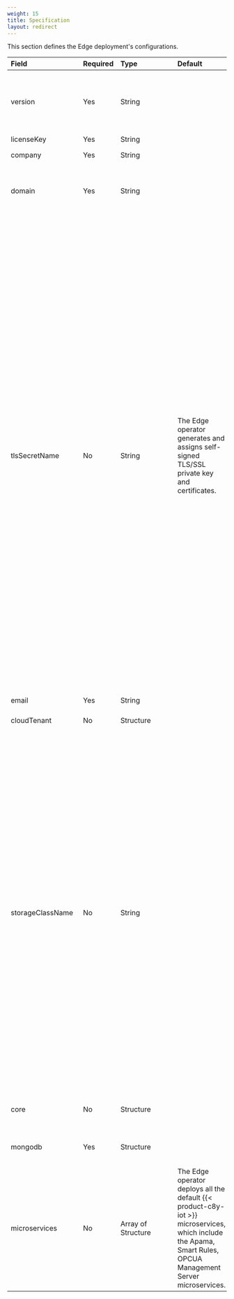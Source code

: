 ```yaml
---
weight: 15
title: Specification
layout: redirect
---
```


This section defines the Edge deployment's configurations.

|<div style="width:150px">Field</div>|Required|<div style="width:115px">Type</div>|Default|Description|
|:---|:---|:---|:---|:---|
|version|Yes|String| |Edge version to deploy.<br><br>For example, {{< c8y-edge-current-version >}}.0.0 for {{< c8y-edge-current-version-alt >}} and {{< c8y-edge-current-version >}}.0.1 for a fix-1 of {{< c8y-edge-current-version-alt >}}.
|licenseKey|Yes|String||Edge license key.
|company|Yes|String||Name of the "edge" tenant, for example, the company's name.
|domain|Yes|String||A fully qualified domain name. <p>For example, *myown.iot.com*. Here, you must have the Edge license for the domain name *iot.com* or *myown.iot.com*.
|tlsSecretName| No|String|The Edge operator generates and assigns self-signed TLS/SSL private key and certificates.|Name of the Kubernetes secret containing the TLS/SSL private key and certificates for the domain name specified in the `spec.domain` field. This secret must contain two keys:<p style="text-indent: 2em;">- **tls.key:** TLS/SSL private key in the PEM format. When ordering a new TLS/SSL certificate, there is a Subject Alternative Name field that lets you specify additional host names (ie. sites, IP addresses, common names, etc.) to be protected by a single TLS/SSL certificate, such as a Multi-Domain (SAN) certificate. You should include the "edge" tenant domain name as you specified in `spec.domain` and {{< management-tenant >}} tenant domain name in SAN. For example, if your domain name is **myown.iot.com**, include **myown.iot.com** and **management.myown.iot.com** domains in SAN.</p><p style="text-indent: 2em;">- **tls.crt:** The TLS/SSL certificate chain associated with the private key in PEM format. <br>It's essential to ensure the certificates are arranged in the correct sequence for TLS/SSL validation to succeed. The proper order of the certificate chain is:</p><p style="text-indent: 4em;">- **End-entity certificate:** This is the TLS/SSL certificate issued to your domain or server, sometimes referred to as the "leaf" or "server" certificate.</p><p style="text-indent: 4em;">- **Intermediate certificate(s):** These certificates link your end-entity certificate to the trusted root certificate. If there are multiple intermediate certificates, they must be ordered correctly as well.</p><p style="text-indent: 4em;">- **Root CA certificate:** This is the certificate for the Certificate Authority (CA) that is trusted by browsers and other clients. It's generally included last in the chain.</p> <p><p>For more information, see [TLS/SSL Secret](#tls-secret).<p><p>**Info:** The Edge operator retrieves this secret from the **`EDGE-CR-NAMESPACE`**. Ensure that this secret is created before initiating the Edge deployment or update process.
|email|Yes|String||Email used for the admin user.
|cloudTenant|No|Structure||Cloud tenant details to configure and manage Edge remotely. For more information, see [Cloud Tenant](/edge-kubernetes/edge-custom-resource-definition/#k8-edge-cloud-tenant).
|storageClassName|No|String||The Edge operator requests three PVCs, as outlined below.<br>- 75 GB, PVC named `mongod-data-edge-db-rs0-0` made by MongoDB server for persisting application data. 75 GB is the default, and its value can be configured through the Edge CR field `spec.mongodb.resources.requests.storage`.<br>- 10 GB, PVC named `microservices-registry-data` made by the private registry for persisting microservice images.<br>- 5 GB, PVC named `edge-logs` made by the Edge logging component for persisting application and system logs.<p><p>Each of these PVCs utilizes the StorageClass if specified within the **`storageClassName`** field of the Edge CR.<br>- In case you omit the **`storageClassName`**, the Edge operator requests PVCs without a StorageClass, thereby instructing Kubernetes to utilize the default StorageClass configured in the cluster.<br>- If you explicitly specify an empty StorageClass as **`""`**, the Edge operator requests PVCs with an empty StorageClass, thereby instructing Kubernetes to carry out static provisioning.<br>- Finally, if you specify the name of an existing StorageClass for which dynamic provisioning is enabled, the Operator requests PVCs with that same class name, thereby instructing Kubernetes to utilize dynamic provisioning according to the specified class.<p><p>**Info:** This value is used only during the Edge installation and can’t be changed for existing installations.
|core|No|Structure||{{< product-c8y-iot >}} platform configurations. For more information, see [{{< product-c8y-iot >}} Core configurations](/edge-kubernetes/edge-custom-resource-definition/#c8y-core-config).
|mongodb|Yes|Structure||Configurations needed to deploy the MongoDB server managed by the Edge operator or connect to an external one. For more information, see [MongoDB](/edge-kubernetes/edge-custom-resource-definition/#k8-edge-mongodb).
|microservices| No|Array of Structure|The Edge operator deploys all the default {{< product-c8y-iot >}} microservices, which include the Apama, Smart Rules, OPCUA Management Server microservices.|Specify resources to allocate to each of the default {{< product-c8y-iot >}} microservices deployed. For more information, see [Microservices](/edge-kubernetes/edge-custom-resource-definition/#k8-edge-microservices).
